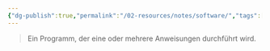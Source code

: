 ```yaml
---
{"dg-publish":true,"permalink":"/02-resources/notes/software/","tags":["informatik"],"noteIcon":"","updated":"2025-07-12T13:31:41.000+02:00"}
---
```


> Ein Programm, der eine oder mehrere Anweisungen durchführt wird.